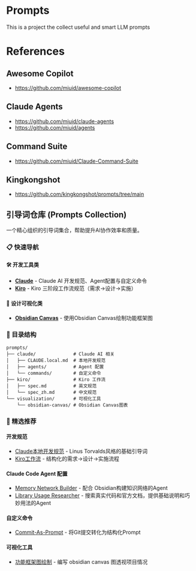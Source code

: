 # Prompts

This is a project the collect useful and smart LLM prompts

# References

## Awesome Copilot

- https://github.com/miuid/awesome-copilot

## Claude Agents

- https://github.com/miuid/claude-agents
- https://github.com/miuid/agents

## Command Suite

- https://github.com/miuid/Claude-Command-Suite

## Kingkongshot

- https://github.com/kingkongshot/prompts/tree/main

## 引导词仓库 (Prompts Collection)

一个精心组织的引导词集合，帮助提升AI协作效率和质量。

### 📋 快速导航

#### 🛠️ 开发工具类
- **[Claude](./prompts/claude/)** - Claude AI 开发规范、Agent配置与自定义命令
- **[Kiro](./prompts/kiro/)** - Kiro 三阶段工作流规范（需求→设计→实施）

#### 🎨 设计可视化类
- **[Obsidian Canvas](./prompts/visualization/obsidian-canvas/)** - 使用Obsidian Canvas绘制功能框架图

### 📂 目录结构

```
prompts/
├── claude/              # Claude AI 相关
│   ├── CLAUDE.local.md  # 本地开发规范
│   ├── agents/          # Agent 配置
│   └── commands/        # 自定义命令
├── kiro/                # Kiro 工作流
│   ├── spec.md          # 英文规范
│   └── spec_zh.md       # 中文规范
└── visualization/       # 可视化工具
    └── obsidian-canvas/ # Obsidian Canvas图表
```

### 🌟 精选推荐

#### 开发规范
- [Claude本地开发规范](./prompts/claude/CLAUDE.local.md) - Linus Torvalds风格的基础引导词
- [Kiro工作流](./prompts/kiro/spec_zh.md) - 结构化的需求→设计→实施流程

#### Claude Code Agent 配置
- [Memory Network Builder](./prompts/claude/agents/memory-network-builder.md) - 配合 Obsidian构建知识网络的Agent
- [Library Usage Researcher](./prompts/claude/agents/library-usage-researcher.md) - 搜索真实代码和官方文档，提供基础说明和巧妙用法的Agent

#### 自定义命令
- [Commit-As-Prompt](./prompts/claude/commands/commit-as-prompt.md) - 将Git提交转化为结构化Prompt

#### 可视化工具
- [功能框架图绘制](./prompts/visualization/obsidian-canvas/使用%20Obsidian%20Canvas%20绘制功能框架图.md) - 编写 obsidian canvas 图透视项目情况
